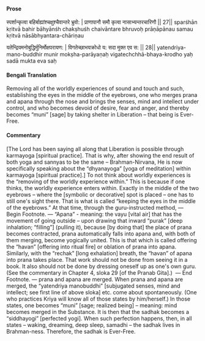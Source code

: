 #### Prose 

स्पर्शान्कृत्वा बहिर्बाह्यांश्चक्षुश्चैवान्तरे भ्रुवो: |
प्राणापानौ समौ कृत्वा नासाभ्यन्तरचारिणौ || 27||
sparśhān kṛitvā bahir bāhyānśh chakṣhuśh chaivāntare bhruvoḥ
prāṇāpānau samau kṛitvā nāsābhyantara-chāriṇau

यतेन्द्रियमनोबुद्धिर्मुनिर्मोक्षपरायण: |
विगतेच्छाभयक्रोधो य: सदा मुक्त एव स: || 28||
yatendriya-mano-buddhir munir mokṣha-parāyaṇaḥ
vigatechchhā-bhaya-krodho yaḥ sadā mukta eva saḥ

 #### Bengali Translation 

Removing all of the worldly experiences of sound and touch and such, establishing the eyes in the middle of the eyebrows, one who merges prana and apana through the nose and brings the senses, mind and intellect under control, and who becomes devoid of desire, fear and anger, and thereby becomes “muni” [sage] by taking shelter in Liberation – that being is Ever-Free.

 #### Commentary 

[The Lord has been saying all along that Liberation is possible through karmayoga [spiritual practice]. That is why, after showing the end result of both yoga and sannyas to be the same – Brahman-Nirvana, He is now specifically speaking about the “dhyanayoga” [yoga of meditation] within karmayoga [spiritual practice].] To not think about worldly experiences is the “removing of the worldly experience within.” This is because if one thinks, the worldly experience enters within. Exactly in the middle of the two eyebrows – where the [symbolic or decorative] spot is placed – one has to still one's sight there. That is what is called “keeping the eyes in the middle of the eyebrows.” At that time, through the guru-instructed method, — Begin Footnote. — “Apana” - meaning: the vayu [vital air] that has the movement of going outside – upon drawing that inward “purak” [deep inhalation; “filling”] (pulling it), because [by doing that] the place of prana becomes contracted, prana automatically falls into apana and, with both of them merging, become yogically united. This is that which is called offering the “havan” [offering into ritual fire] or oblation of prana into apana. Similarly, with the “rechak” [long exhalation] breath, the “havan” of apana into prana takes place. That work should not be done from seeing it in a book. It also should not be done by dressing oneself up as one's own guru. (See the commentary in Chapter 4, sloka 29 [of the Pranab Gita].)  — End Footnote. — prana and apana are merged. When prana and apana are merged, the “yatendriya manobuddhi” [subjugated senses, mind and intellect; see first line of above sloka] etc. come about spontaneously. (One who practices Kriya will know all of those states by him/herself.) In those states, one becomes “muni” [sage; realized being] – meaning: mind becomes merged in the Substance. It is then that the sadhak becomes a “siddhayogi” [perfected yogi]. When such perfection happens, then, in all states – waking, dreaming, deep sleep, samadhi – the sadhak lives in Brahman-ness. Therefore, the sadhak is Ever-Free.